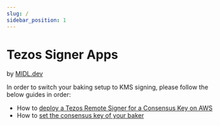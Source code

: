 ```yaml
---
slug: /
sidebar_position: 1
---
```


# Tezos Signer Apps

by [MIDL.dev](https://midl.dev)

In order to switch your baking setup to KMS signing, please follow the below guides in order:

* How to [deploy a Tezos Remote Signer for a Consensus Key on AWS](deploy-consensus-signer)
* How to [set the consensus key of your baker](register-consensus-key)
